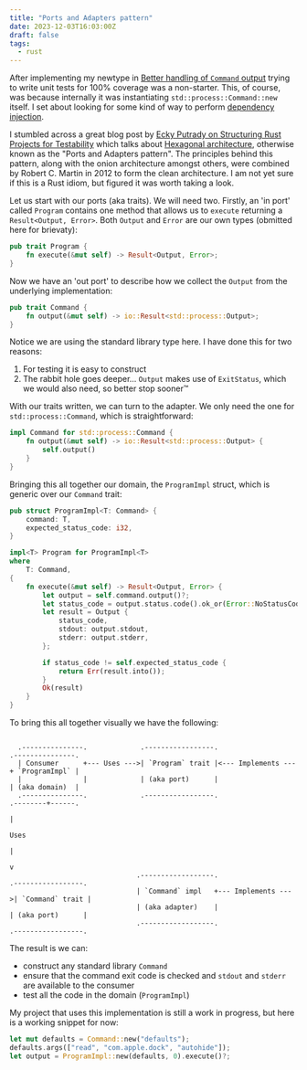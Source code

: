 ```yaml
---
title: "Ports and Adapters pattern"
date: 2023-12-03T16:03:00Z
draft: false
tags: 
  - rust
---
```

After implementing my newtype in [Better handling of `Command` output](../better-handling-of-command-output) trying to write unit tests for 100% coverage was a non-starter. This, of course, was because internally it was instantiating `std::process::Command::new` itself. I set about looking for some kind of way to perform [dependency injection](https://en.wikipedia.org/wiki/Dependency_injection).

I stumbled across a great blog post by [Ecky Putrady on Structuring Rust Projects for Testability](https://betterprogramming.pub/structuring-rust-project-for-testability-18207b5d0243) which talks about [Hexagonal architecture](https://en.wikipedia.org/wiki/Hexagonal_architecture_(software)), otherwise known as the "Ports and Adapters pattern". The principles behind this pattern, along with the onion architecture amongst others, were combined by Robert C. Martin in 2012 to form the clean architecture. I am not yet sure if this is a Rust idiom, but figured it was worth taking a look.

Let us start with our ports (aka traits). We will need two. Firstly, an 'in port' called `Program` contains one method that allows us to `execute` returning a `Result<Output, Error>`. Both `Output` and `Error` are our own types (obmitted here for brievaty):
```rust
pub trait Program {
    fn execute(&mut self) -> Result<Output, Error>;
}
```

Now we have an 'out port' to describe how we collect the `Output` from the underlying implementation:
```rust
pub trait Command {
    fn output(&mut self) -> io::Result<std::process::Output>;
}
```

Notice we are using the standard library type here. I have done this for two reasons:
1. For testing it is easy to construct
2. The rabbit hole goes deeper... `Output` makes use of `ExitStatus`, which we would also need, so better stop sooner™

With our traits written, we can turn to the adapter. We only need the one for `std::process::Command`, which is straightforward:
```rust
impl Command for std::process::Command {
    fn output(&mut self) -> io::Result<std::process::Output> {
        self.output()
    }
}
```

Bringing this all together our domain, the `ProgramImpl` struct, which is generic over our `Command` trait:
```rust
pub struct ProgramImpl<T: Command> {
    command: T,
    expected_status_code: i32,
}

impl<T> Program for ProgramImpl<T>
where
    T: Command,
{
    fn execute(&mut self) -> Result<Output, Error> {
        let output = self.command.output()?;
        let status_code = output.status.code().ok_or(Error::NoStatusCode)?;
        let result = Output {
            status_code,
            stdout: output.stdout,
            stderr: output.stderr,
        };

        if status_code != self.expected_status_code {
            return Err(result.into());
        }
        Ok(result)
    }
}
```

To bring this all together visually we have the following:
```goat

  .---------------.             .-----------------.                   .---------------.
  | Consumer      +--- Uses --->| `Program` trait |<--- Implements ---+ `ProgramImpl` |
  |               |             | (aka port)      |                   | (aka domain)  |
  .---------------.             .-----------------.                   .--------+------.
                                                                               |
                                                                              Uses
                                                                               |
                                                                               v
                               .------------------.                   .-----------------.
                               | `Command` impl   +--- Implements --->| `Command` trait |
                               | (aka adapter)    |                   | (aka port)      |
                               .------------------.                   .-----------------.
```

The result is we can:
* construct any standard library `Command`
* ensure that the command exit code is checked and `stdout` and `stderr` are available to the consumer
* test all the code in the domain (`ProgramImpl`)

My project that uses this implementation is still a work in progress, but here is a working snippet for now:
```rust
let mut defaults = Command::new("defaults");
defaults.args(["read", "com.apple.dock", "autohide"]);
let output = ProgramImpl::new(defaults, 0).execute()?;
```
